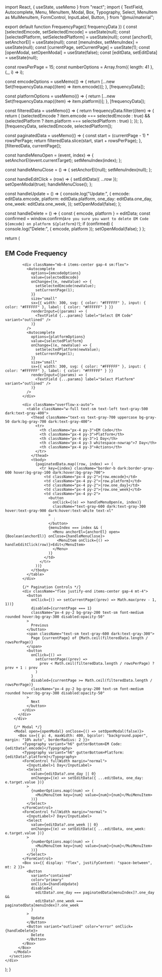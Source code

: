 import React, { useState, useMemo } from "react";
import {
  TextField,
  Autocomplete,
  Menu,
  MenuItem,
  Modal,
  Box,
  Typography,
  Select,
  MenuItem as MuiMenuItem,
  FormControl,
  InputLabel,
  Button,
} from "@mui/material";

export default function FrequencyPage({ frequencyData }) {
  const [selectedEmcode, setSelectedEmcode] = useState(null);
  const [selectedPlatform, setSelectedPlatform] = useState(null);
  const [anchorEl, setAnchorEl] = useState(null);
  const [menuIndex, setMenuIndex] = useState(null);
  const [currentPage, setCurrentPage] = useState(1);
  const [openModal, setOpenModal] = useState(false);
  const [editData, setEditData] = useState(null);

  const rowsPerPage = 15;
  const numberOptions = Array.from({ length: 41 }, (_, i) => i);

  const emcodeOptions = useMemo(() => {
    return [...new Set(frequencyData.map((item) => item.emcode))];
  }, [frequencyData]);

  const platformOptions = useMemo(() => {
    return [...new Set(frequencyData.map((item) => item.platform))];
  }, [frequencyData]);

  const filteredData = useMemo(() => {
    return frequencyData.filter((item) => {
      return (
        (selectedEmcode ? item.emcode === selectedEmcode : true) &&
        (selectedPlatform ? item.platform === selectedPlatform : true)
      );
    });
  }, [frequencyData, selectedEmcode, selectedPlatform]);

  const paginatedData = useMemo(() => {
    const start = (currentPage - 1) * rowsPerPage;
    return filteredData.slice(start, start + rowsPerPage);
  }, [filteredData, currentPage]);

  const handleMenuOpen = (event, index) => {
    setAnchorEl(event.currentTarget);
    setMenuIndex(index);
  };

  const handleMenuClose = () => {
    setAnchorEl(null);
    setMenuIndex(null);
  };

  const handleEditClick = (row) => {
    setEditData({ ...row });
    setOpenModal(true);
    handleMenuClose();
  };

  const handleUpdate = () => {
    console.log("Update:", {
      emcode: editData.emcode,
      platform: editData.platform,
      one_day: editData.one_day,
      one_week: editData.one_week,
    });
    setOpenModal(false);
  };

  const handleDelete = () => {
    const { emcode, platform } = editData;
    const confirmed = window.confirm(`Are you sure you want to delete EM Code ${emcode} on platform ${platform}?`);
    if (confirmed) {
      console.log("Delete:", { emcode, platform });
      setOpenModal(false);
    }
  };

  return (
    <div id="reviews" role="tabpanel">
      <section className="bg-gray-50 dark:bg-gray-900 py-3 sm:py-5">
        <div className="mx-auto max-w-screen-xl px-4 2xl:px-0">
          <div className="mb-4 divide-y divide-gray-200 rounded-lg border border-gray-200 bg-white p-4 shadow-sm dark:divide-gray-700 dark:border-gray-700 dark:bg-gray-800 md:p-6">
            <div className="items-center justify-between pb-4 md:flex mb">
              <h2 className="mb-4 text-xl font-semibold text-gray-900 dark:text-white md:mb-0">
                EM Code Frequency
              </h2>
            </div>

            <div className="mb-4 items-center gap-4 sm:flex">
              <Autocomplete
                options={emcodeOptions}
                value={selectedEmcode}
                onChange={(e, newValue) => {
                  setSelectedEmcode(newValue);
                  setCurrentPage(1);
                }}
                size="small"
                sx={{ width: 300, svg: { color: "#FFFFFF" }, input: { color: "#FFFFFF" }, label: { color: "#FFFFFF" } }}
                renderInput={(params) => (
                  <TextField {...params} label="Select EM Code" variant="outlined" />
                )}
              />
              <Autocomplete
                options={platformOptions}
                value={selectedPlatform}
                onChange={(e, newValue) => {
                  setSelectedPlatform(newValue);
                  setCurrentPage(1);
                }}
                size="small"
                sx={{ width: 300, svg: { color: "#FFFFFF" }, input: { color: "#FFFFFF" }, label: { color: "#FFFFFF" } }}
                renderInput={(params) => (
                  <TextField {...params} label="Select Platform" variant="outlined" />
                )}
              />
            </div>

            <div className="overflow-x-auto">
              <table className="w-full text-sm text-left text-gray-500 dark:text-gray-400">
                <thead className="text-xs text-gray-700 uppercase bg-gray-50 dark:bg-gray-700 dark:text-gray-400">
                  <tr>
                    <th className="px-4 py-3">EM Code</th>
                    <th className="px-4 py-3">Platform</th>
                    <th className="px-4 py-3">1 Day</th>
                    <th className="px-4 py-3 whitespace-nowrap">7 Day</th>
                    <th className="px-4 py-3">Actions</th>
                  </tr>
                </thead>
                <tbody>
                  {paginatedData.map((row, index) => (
                    <tr key={index} className="border-b dark:border-gray-600 hover:bg-gray-100 dark:hover:bg-gray-700">
                      <td className="px-4 py-2">{row.emcode}</td>
                      <td className="px-4 py-2">{row.platform}</td>
                      <td className="px-4 py-2">{row.one_day}</td>
                      <td className="px-4 py-2">{row.one_week}</td>
                      <td className="px-4 py-2">
                        <button
                          onClick={(e) => handleMenuOpen(e, index)}
                          className="text-gray-600 dark:text-gray-300 hover:text-gray-900 dark:hover:text-white text-xl"
                        >
                          ⋮
                        </button>
                        {menuIndex === index && (
                          <Menu anchorEl={anchorEl} open={Boolean(anchorEl)} onClose={handleMenuClose}>
                            <MenuItem onClick={() => handleEditClick(row)}>Edit</MenuItem>
                          </Menu>
                        )}
                      </td>
                    </tr>
                  ))}
                </tbody>
              </table>
            </div>

            {/* Pagination Controls */}
            <div className="flex justify-end items-center gap-4 mt-4">
              <button
                onClick={() => setCurrentPage((prev) => Math.max(prev - 1, 1))}
                disabled={currentPage === 1}
                className="px-4 py-2 bg-gray-200 text-sm font-medium rounded hover:bg-gray-300 disabled:opacity-50"
              >
                Previous
              </button>
              <span className="text-sm text-gray-600 dark:text-gray-300">
                Page {currentPage} of {Math.ceil(filteredData.length / rowsPerPage)}
              </span>
              <button
                onClick={() =>
                  setCurrentPage((prev) =>
                    prev < Math.ceil(filteredData.length / rowsPerPage) ? prev + 1 : prev
                  )
                }
                disabled={currentPage >= Math.ceil(filteredData.length / rowsPerPage)}
                className="px-4 py-2 bg-gray-200 text-sm font-medium rounded hover:bg-gray-300 disabled:opacity-50"
              >
                Next
              </button>
            </div>
          </div>
        </div>

        {/* Modal */}
        <Modal open={openModal} onClose={() => setOpenModal(false)}>
          <Box sx={{ p: 4, maxWidth: 400, bgcolor: "background.paper", margin: "10% auto", borderRadius: 2 }}>
            <Typography variant="h6" gutterBottom>EM Code: {editData?.emcode}</Typography>
            <Typography variant="h6" gutterBottom>Platform: {editData?.platform}</Typography>
            <FormControl fullWidth margin="normal">
              <InputLabel>1 Day</InputLabel>
              <Select
                value={editData?.one_day || 0}
                onChange={(e) => setEditData({ ...editData, one_day: e.target.value })}
              >
                {numberOptions.map((num) => (
                  <MuiMenuItem key={num} value={num}>{num}</MuiMenuItem>
                ))}
              </Select>
            </FormControl>
            <FormControl fullWidth margin="normal">
              <InputLabel>7 Day</InputLabel>
              <Select
                value={editData?.one_week || 0}
                onChange={(e) => setEditData({ ...editData, one_week: e.target.value })}
              >
                {numberOptions.map((num) => (
                  <MuiMenuItem key={num} value={num}>{num}</MuiMenuItem>
                ))}
              </Select>
            </FormControl>
            <Box sx={{ display: "flex", justifyContent: "space-between", mt: 2 }}>
              <Button
                variant="contained"
                color="primary"
                onClick={handleUpdate}
                disabled={
                  editData?.one_day === paginatedData[menuIndex]?.one_day &&
                  editData?.one_week === paginatedData[menuIndex]?.one_week
                }
              >
                Update
              </Button>
              <Button variant="outlined" color="error" onClick={handleDelete}>
                Delete
              </Button>
            </Box>
          </Box>
        </Modal>
      </section>
    </div>
  );
}


